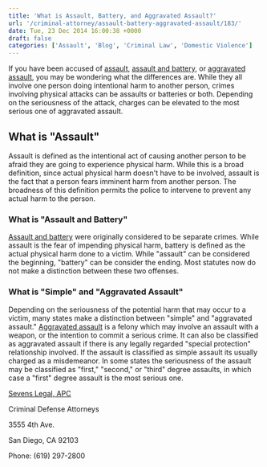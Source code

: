 ```yaml
---
title: 'What is Assault, Battery, and Aggravated Assault?'
url: '/criminal-attorney/assault-battery-aggravated-assault/183/'
date: Tue, 23 Dec 2014 16:00:38 +0000
draft: false
categories: ['Assault', 'Blog', 'Criminal Law', 'Domestic Violence']
---
```


If you have been accused of [assault](https://www.sevenslegal.com/ "Sevens Legal, APC"), [assault and battery](https://www.sevenslegal.com/ "Sevens Legal, APC"), or [aggravated assault](https://www.sevenslegal.com/ "Sevens Legal, APC"), you may be wondering what the differences are. While they all involve one person doing intentional harm to another person, crimes involving physical attacks can be assaults or batteries or both. Depending on the seriousness of the attack, charges can be elevated to the most serious one of aggravated assault.

What is "Assault"
-----------------

Assault is defined as the intentional act of causing another person to be afraid they are going to experience physical harm. While this is a broad definition, since actual physical harm doesn't have to be involved, assault is the fact that a person fears imminent harm from another person. The broadness of this definition permits the police to intervene to prevent any actual harm to the person.

### What is "Assault and Battery"

[Assault and battery](https://www.sevenslegal.com/ "Sevens Legal, APC") were originally considered to be separate crimes. While assault is the fear of impending physical harm, battery is defined as the actual physical harm done to a victim. While "assault" can be considered the beginning, "battery" can be consider the ending. Most statutes now do not make a distinction between these two offenses.

### What is "Simple" and "Aggravated Assault"

Depending on the seriousness of the potential harm that may occur to a victim, many states make a distinction between "simple" and "aggravated assault." [Aggravated assault](https://www.sevenslegal.com/ "Sevens Legal, APC") is a felony which may involve an assault with a weapon, or the intention to commit a serious crime. It can also be classified as aggravated assault if there is any legally regarded "special protection" relationship involved. If the assault is classified as simple assault its usually charged as a misdemeanor. In some states the seriousness of the assault may be classified as "first," "second," or "third" degree assaults, in which case a "first" degree assault is the most serious one.

[Sevens Legal, APC](https://www.sevenslegal.com/ "Sevens Legal, APC")

Criminal Defense Attorneys

3555 4th Ave.

San Diego, CA 92103

Phone: (619) 297-2800
